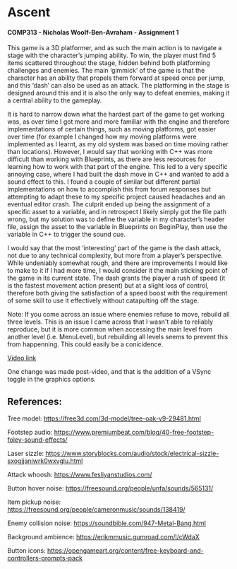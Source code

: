 # Ascent

#### COMP313 - Nicholas Woolf-Ben-Avraham - Assignment 1

This game is a 3D platformer, and as such the main action is to navigate a stage with the character’s jumping ability. To win, the player must find 5 items scattered throughout the stage, hidden behind both platforming challenges and enemies. The main ‘gimmick’ of the game is that the character has an ability that propels them forward at speed once per jump, and this ‘dash’ can also be used as an attack. The platforming in the stage is designed around this and it is also the only way to defeat enemies, making it a central ability to the gameplay.

It is hard to narrow down what the hardest part of the game to get working was, as over time I got more and more familiar with the engine and therefore implementations of certain things, such as moving platforms, got easier over time (for example I changed how my moving platforms were implemented as I learnt, as my old system was based on time moving rather than locations). However, I would say that working with C++ was more difficult than working with Blueprints, as there are less resources for learning how to work with that part of the engine. This led to a very specific annoying case, where I had built the dash move in C++ and wanted to add a sound effect to this. I found a couple of similar but different partial implementations on how to accomplish this from forum responses but attempting to adapt these to my specific project caused headaches and an eventual editor crash. The culprit ended up being the assignment of a specific asset to a variable, and in retrospect I likely simply got the file path wrong, but my solution was to define the variable in my character’s header file, assign the asset to the variable in Blueprints on BeginPlay, then use the variable in C++ to trigger the sound cue.

I would say that the most ‘interesting’ part of the game is the dash attack, not due to any technical complexity, but more from a player’s perspective. While undeniably somewhat rough, and there are improvements I would like to make to it if I had more time, I would consider it the main sticking point of the game in its current state. The dash grants the player a rush of speed (it is the fastest movement action present) but at a slight loss of control, therefore both giving the satisfaction of a speed boost with the requirement of some skill to use it effectively without catapulting off the stage.

Note: If you come across an issue where enemies refuse to move, rebuild all three levels. This is an issue I came across that I wasn't able
to reliably reproduce, but it is more common when accessing the main level from another level (i.e. MenuLevel), but rebuilding all levels seems to
prevent this from happenning. This could easily be a conicidence.

[Video link](https://drive.google.com/file/d/15n_LBbGQ3ZZVKl0EJscdCvNE0jCNn5hT/view?usp=sharing)

One change was made post-video, and that is the addition of a VSync toggle in the graphics options.

## References:
Tree model: https://free3d.com/3d-model/tree-oak-v9-29481.html

Footstep audio: https://www.premiumbeat.com/blog/40-free-footstep-foley-sound-effects/

Laser sizzle: https://www.storyblocks.com/audio/stock/electrical-sizzle-sxogjjaniwrk0wxvglu.html

Attack whoosh: https://www.fesliyanstudios.com/

Button hover noise: https://freesound.org/people/unfa/sounds/565131/

Item pickup noise: https://freesound.org/people/cameronmusic/sounds/138419/

Enemy collision noise: https://soundbible.com/947-Metal-Bang.html

Background ambience: https://erikmmusic.gumroad.com/l/cWdaX 

Button icons: https://opengameart.org/content/free-keyboard-and-controllers-prompts-pack
